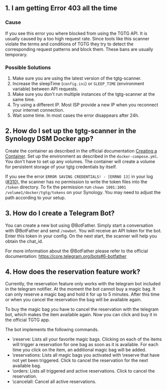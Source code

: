 <!-- markdownlint-disable-next-line MD041 -->
## 1. I am getting Error 403 all the time

### Cause

If you see this error you where blocked from using the TGTG API.
It is usually caused by a too high request rate.
Since tools like this scanner violate the terms and conditions of TGTG
they try to detect the corresponding request patterns and block them.
These bans are usually temporary.

### Possible Solutions

1. Make sure you are using the latest version of the tgtg-scanner.
2. Increase the sleepTime (`config.ini`) or `SLEEP_TIME` (environment variable) between API requests.
3. Make sure you don't run multiple instances of the tgtg-scanner at the same time.
4. Try using a different IP. Most ISP provide a new IP when you reconnect your internet connection.
5. Wait some time. In most cases the error disappears after 24h.

## 2. How do I set up the tgtg-scanner in the Synology DSM Docker app?

Create the container as described in the official documentation
[Creating a Container](https://kb.synology.com/en-us/DSM/help/Docker/docker_container?version=7).
Set up the environment as described in the `docker-compose.yml`.
You don't have to set up any volumes.
The container will create a volume for persistent storage of your tgtg credentials by itself.

If you see the error `ERROR SAVING CREDENTIALS! - [ERRNO 13]` in your log
([#310](https://github.com/Der-Henning/tgtg/issues/310)),
the scanner has no permission to write the token files into the `/token` directory.
To fix the permission run `chown 1001:1001 /volume1/docker/tgtg/tokens` on your Synology.
You may need to adjust the path according to your setup.

## 3. How do I create a Telegram Bot?

You can create a new bot using @BotFather.
Simply start a conversation with @BotFather and send `/newbot`.
You will receive an API token for the bot. Enter this token in your config.
On the next start, the scanner will help you obtain the chat_id.

For more information about the @BotFather please refer to the official documentation:
<https://core.telegram.org/bots#6-botfather>

## 4. How does the reservation feature work?

Currently, the reservation feature only works with the telegram bot included in the telegram notifier.
At the moment the bot cannot buy a magic bag.
It can only reserve a magic bag and hold it for up to 5 minutes.
After this time or when you cancel the reservation the bag will be available again.

To buy the magic bag you have to cancel the reservation with the telegram bot,
which makes the item available again.
Now you can click and buy it in the official TGTG app.

The bot implements the following commands.

+ \reserve: Lists all your favorite magic bags.
Clicking on each of the items will trigger a reservation for one bag as soon as it is available.
For each time you click on the item, an additional magic bag will be added.
+ \reservations: Lists all magic bags you activated with \reserve that have not yet been triggered.
Click to cancel the reservation for the next available bag.
+ \orders: Lists all triggered and active reservations. Click to cancel the reservation.
+ \cancelall: Cancel all active reservations.
